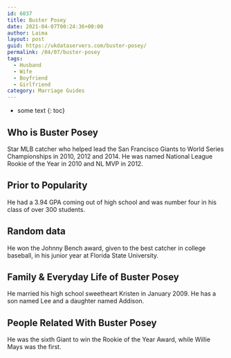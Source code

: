 ```yaml
---
id: 6037
title: Buster Posey
date: 2021-04-07T00:24:36+00:00
author: Laima
layout: post
guid: https://ukdataservers.com/buster-posey/
permalink: /04/07/buster-posey
tags:
  - Husband
  - Wife
  - Boyfriend
  - Girlfriend
category: Marriage Guides
---
```


* some text
{: toc}


## Who is Buster Posey
                  
                  
                  
Star MLB catcher who helped lead the San Francisco Giants to World Series Championships in 2010, 2012 and 2014. He was named National League Rookie of the Year in 2010 and NL MVP in 2012. 
                  
              
            
              
            
                
                
                
## Prior to Popularity
                  
                  
                  
He had a 3.94 GPA coming out of high school and was number four in his class of over 300 students. 
                  
              
            
              
            
                
                
                
## Random data
                  
                  
                  
He won the Johnny Bench award, given to the best catcher in college baseball, in his junior year at Florida State University. 
                  
              
            
              
            
                
                
                
## Family & Everyday Life of Buster Posey
                  
                  
                  
He married his high school sweetheart Kristen in January 2009. He has a son named Lee and a daughter named Addison.
                  
              
            
              
            
                
                
                
## People Related With Buster Posey
                  
                  
                  
He was the sixth Giant to win the Rookie of the Year Award, while Willie Mays was the first.
                  
              
            
              
            
                
              
            
              
              
            
            
              
            
          
          
          
